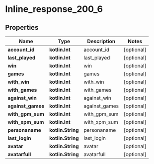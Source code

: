 
# Inline_response_200_6

## Properties
Name | Type | Description | Notes
------------ | ------------- | ------------- | -------------
**account_id** | **kotlin.Int** | account_id |  [optional]
**last_played** | **kotlin.Int** | last_played |  [optional]
**win** | **kotlin.Int** | win |  [optional]
**games** | **kotlin.Int** | games |  [optional]
**with_win** | **kotlin.Int** | with_win |  [optional]
**with_games** | **kotlin.Int** | with_games |  [optional]
**against_win** | **kotlin.Int** | against_win |  [optional]
**against_games** | **kotlin.Int** | against_games |  [optional]
**with_gpm_sum** | **kotlin.Int** | with_gpm_sum |  [optional]
**with_xpm_sum** | **kotlin.Int** | with_xpm_sum |  [optional]
**personaname** | **kotlin.String** | personaname |  [optional]
**last_login** | **kotlin.String** | last_login |  [optional]
**avatar** | **kotlin.String** | avatar |  [optional]
**avatarfull** | **kotlin.String** | avatarfull |  [optional]



